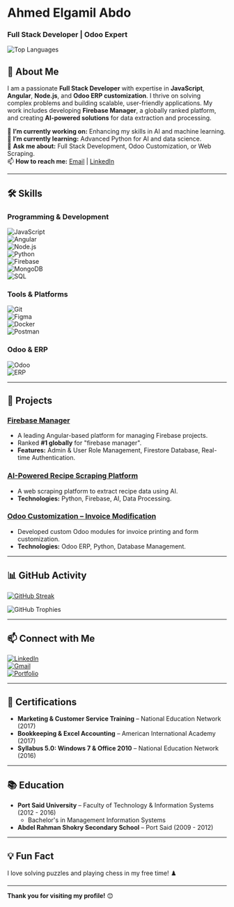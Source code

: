 # Ahmed Elgamil Abdo  
### Full Stack Developer | Odoo Expert  

![Top Languages](https://github-readme-stats.vercel.app/api/top-langs/?username=ahmdelgmil&layout=compact&theme=radical&hide_border=true)  

## 👋 About Me  
I am a passionate **Full Stack Developer** with expertise in **JavaScript**, **Angular**, **Node.js**, and **Odoo ERP customization**. I thrive on solving complex problems and building scalable, user-friendly applications. My work includes developing **Firebase Manager**, a globally ranked platform, and creating **AI-powered solutions** for data extraction and processing.  

🔭 **I’m currently working on:** Enhancing my skills in AI and machine learning.  
🌱 **I’m currently learning:** Advanced Python for AI and data science.  
💬 **Ask me about:** Full Stack Development, Odoo Customization, or Web Scraping.  
📫 **How to reach me:** [Email](ahmdelgmil@gmail.com) | [LinkedIn](https://www.linkedin.com/in/ahmdelgmil)  

---

## 🛠️ Skills  

### Programming & Development  
![JavaScript](https://img.shields.io/badge/JavaScript-F7DF1E?style=for-the-badge&logo=javascript&logoColor=black)  
![Angular](https://img.shields.io/badge/Angular-DD0031?style=for-the-badge&logo=angular&logoColor=white)  
![Node.js](https://img.shields.io/badge/Node.js-339933?style=for-the-badge&logo=nodedotjs&logoColor=white)  
![Python](https://img.shields.io/badge/Python-3776AB?style=for-the-badge&logo=python&logoColor=white)  
![Firebase](https://img.shields.io/badge/Firebase-FFCA28?style=for-the-badge&logo=firebase&logoColor=black)  
![MongoDB](https://img.shields.io/badge/MongoDB-47A248?style=for-the-badge&logo=mongodb&logoColor=white)  
![SQL](https://img.shields.io/badge/SQL-4479A1?style=for-the-badge&logo=mysql&logoColor=white)  

### Tools & Platforms  
![Git](https://img.shields.io/badge/Git-F05032?style=for-the-badge&logo=git&logoColor=white)  
![Figma](https://img.shields.io/badge/Figma-F24E1E?style=for-the-badge&logo=figma&logoColor=white)  
![Docker](https://img.shields.io/badge/Docker-2496ED?style=for-the-badge&logo=docker&logoColor=white)  
![Postman](https://img.shields.io/badge/Postman-FF6C37?style=for-the-badge&logo=postman&logoColor=white)  

### Odoo & ERP  
![Odoo](https://img.shields.io/badge/Odoo-714B67?style=for-the-badge&logo=odoo&logoColor=white)  
![ERP](https://img.shields.io/badge/ERP-0F9D58?style=for-the-badge&logo=sap&logoColor=white)  

---

## 🚀 Projects  

### [Firebase Manager](https://github.com/ahmdelgmil/firebase-manager)  
- A leading Angular-based platform for managing Firebase projects.  
- Ranked **#1 globally** for "firebase manager".  
- **Features:** Admin & User Role Management, Firestore Database, Real-time Authentication.  

### [AI-Powered Recipe Scraping Platform](https://github.com/ahmdelgmil/recipe-scraper)  
- A web scraping platform to extract recipe data using AI.  
- **Technologies:** Python, Firebase, AI, Data Processing.  

### [Odoo Customization – Invoice Modification](https://github.com/ahmdelgmil/odoo-customization)  
- Developed custom Odoo modules for invoice printing and form customization.  
- **Technologies:** Odoo ERP, Python, Database Management.  

---

## 📊 GitHub Activity  

<!-- GitHub Streak Stats -->
[![GitHub Streak](https://streak-stats.demolab.com?user=ahmdelgmil&theme=radical&hide_border=true)](https://git.io/streak-stats)  

<!-- GitHub Trophy -->
![GitHub Trophies](https://github-profile-trophy.vercel.app/?username=ahmdelgmil&theme=radical&no-frame=true&row=2&column=3)  

---

## 📫 Connect with Me  

[![LinkedIn](https://img.shields.io/badge/LinkedIn-0077B5?style=for-the-badge&logo=linkedin&logoColor=white)](https://www.linkedin.com/in/yourusername/)  
[![Gmail](https://img.shields.io/badge/Gmail-D14836?style=for-the-badge&logo=gmail&logoColor=white)](mailto:youremail@example.com)  
[![Portfolio](https://img.shields.io/badge/Portfolio-FF5722?style=for-the-badge&logo=google-chrome&logoColor=white)](https://yourportfolio.com)  

---

## 📜 Certifications  
- **Marketing & Customer Service Training** – National Education Network (2017)  
- **Bookkeeping & Excel Accounting** – American International Academy (2017)  
- **Syllabus 5.0: Windows 7 & Office 2010** – National Education Network (2016)  

---

## 📚 Education  
- **Port Said University** – Faculty of Technology & Information Systems (2012 - 2016)  
  - Bachelor's in Management Information Systems  
- **Abdel Rahman Shokry Secondary School** – Port Said (2009 - 2012)  

---

## 💡 Fun Fact  
I love solving puzzles and playing chess in my free time! ♟️  

---

**Thank you for visiting my profile!** 😊  
